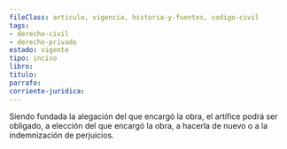 ```yaml
---
fileClass: articulo, vigencia, historia-y-fuentes, codigo-civil
tags:
- derecho-civil
- derecho-privado
estado: vigente
tipo: inciso
libro:
titulo:
parrafo:
corriente-juridica:
---
```

Siendo fundada la alegación del que encargó la obra, el artífice podrá ser obligado, a elección del que encargó la obra, a hacerla de nuevo o a la indemnización de perjuicios.